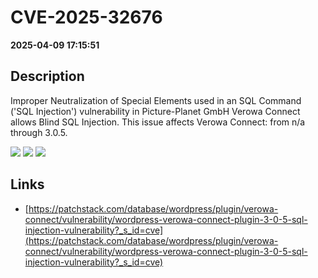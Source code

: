 # CVE-2025-32676

**2025-04-09 17:15:51**

## Description
Improper Neutralization of Special Elements used in an SQL Command ('SQL Injection') vulnerability in Picture-Planet GmbH Verowa Connect allows Blind SQL Injection. This issue affects Verowa Connect: from n/a through 3.0.5.

![](https://img.shields.io/static/v1?label=Score&message=7.6&color=red)
![](https://img.shields.io/static/v1?label=Severity&message=HIGH&color=red)
![](https://img.shields.io/static/v1?label=CWE&message=SQL&color=green)

## Links
- [https://patchstack.com/database/wordpress/plugin/verowa-connect/vulnerability/wordpress-verowa-connect-plugin-3-0-5-sql-injection-vulnerability?_s_id=cve](https://patchstack.com/database/wordpress/plugin/verowa-connect/vulnerability/wordpress-verowa-connect-plugin-3-0-5-sql-injection-vulnerability?_s_id=cve)
